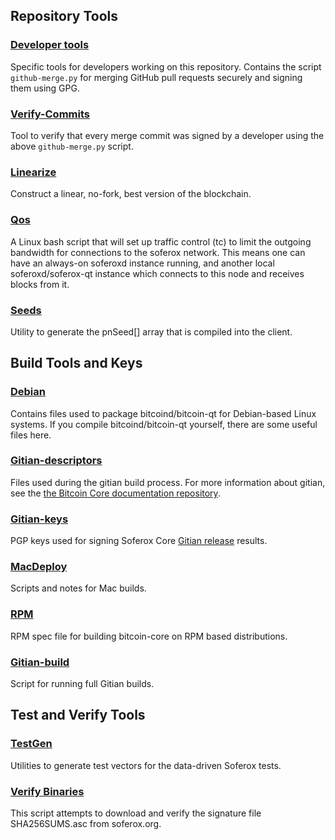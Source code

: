 Repository Tools
---------------------

### [Developer tools](/contrib/devtools) ###
Specific tools for developers working on this repository.
Contains the script `github-merge.py` for merging GitHub pull requests securely and signing them using GPG.

### [Verify-Commits](/contrib/verify-commits) ###
Tool to verify that every merge commit was signed by a developer using the above `github-merge.py` script.

### [Linearize](/contrib/linearize) ###
Construct a linear, no-fork, best version of the blockchain.

### [Qos](/contrib/qos) ###

A Linux bash script that will set up traffic control (tc) to limit the outgoing bandwidth for connections to the soferox network. This means one can have an always-on soferoxd instance running, and another local soferoxd/soferox-qt instance which connects to this node and receives blocks from it.

### [Seeds](/contrib/seeds) ###
Utility to generate the pnSeed[] array that is compiled into the client.

Build Tools and Keys
---------------------

### [Debian](/contrib/debian) ###
Contains files used to package bitcoind/bitcoin-qt
for Debian-based Linux systems. If you compile bitcoind/bitcoin-qt yourself, there are some useful files here.

### [Gitian-descriptors](/contrib/gitian-descriptors) ###
Files used during the gitian build process. For more information about gitian, see the [the Bitcoin Core documentation repository](https://github.com/bitcoin-core/docs).

### [Gitian-keys](/contrib/gitian-keys)
PGP keys used for signing Soferox Core [Gitian release](/doc/release-process.md) results.

### [MacDeploy](/contrib/macdeploy) ###
Scripts and notes for Mac builds.

### [RPM](/contrib/rpm) ###
RPM spec file for building bitcoin-core on RPM based distributions.

### [Gitian-build](/contrib/gitian-build.sh) ###
Script for running full Gitian builds.

Test and Verify Tools
---------------------

### [TestGen](/contrib/testgen) ###
Utilities to generate test vectors for the data-driven Soferox tests.

### [Verify Binaries](/contrib/verifybinaries) ###
This script attempts to download and verify the signature file SHA256SUMS.asc from soferox.org.
